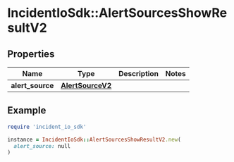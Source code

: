 # IncidentIoSdk::AlertSourcesShowResultV2

## Properties

| Name | Type | Description | Notes |
| ---- | ---- | ----------- | ----- |
| **alert_source** | [**AlertSourceV2**](AlertSourceV2.md) |  |  |

## Example

```ruby
require 'incident_io_sdk'

instance = IncidentIoSdk::AlertSourcesShowResultV2.new(
  alert_source: null
)
```

